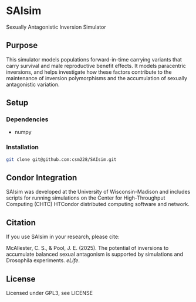 # SAIsim
Sexually Antagonistic Inversion Simulator

## Purpose
This simulator models populations forward-in-time carrying variants that carry survival and male reproductive benefit effects. It models paracentric inversions, and helps investigate how these factors contribute to the maintenance of inversion polymorphisms and the accumulation of sexually antagonistic variation.

## Setup

### Dependencies
- numpy

### Installation
```bash
git clone git@github.com:csm228/SAIsim.git
```
<!-- 
## Usage
 -->

## Condor Integration
SAIsim was developed at the University of Wisconsin-Madison and includes scripts for running simulations on the Center for High-Throughput Computing (CHTC) HTCondor distributed computing software and network.

## Citation
If you use SAIsim in your research, please cite:

McAllester, C. S., & Pool, J. E. (2025). The potential of inversions to accumulate balanced sexual antagonism is supported by simulations and Drosophila experiments. *eLife*.

## License
Licensed under GPL3, see LICENSE